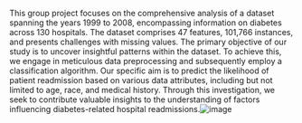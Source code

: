 This group project focuses on the comprehensive analysis of a dataset spanning the years 1999 to 2008, encompassing information on diabetes across 130 hospitals. The dataset comprises 47 features, 101,766 instances, and presents challenges with missing values. The primary objective of our study is to uncover insightful patterns within the dataset. To achieve this, we engage in meticulous data preprocessing and subsequently employ a classification algorithm. Our specific aim is to predict the likelihood of patient readmission based on various data attributes, including but not limited to age, race, and medical history. Through this investigation, we seek to contribute valuable insights to the understanding of factors influencing diabetes-related hospital readmissions.![image](https://github.com/0x1ana/DTSC701-Big-Data-ETL-Research-Project/assets/95548465/00ca56b6-9abb-4717-8bc9-d19f6305c034)
